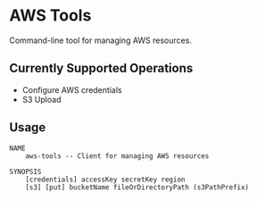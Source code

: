 AWS Tools
=========

Command-line tool for managing AWS resources.

## Currently Supported Operations
- Configure AWS credentials
- S3 Upload

## Usage
```
NAME
    aws-tools -- Client for managing AWS resources
    
SYNOPSIS
    [credentials] accessKey secretKey region
    [s3] [put] bucketName fileOrDirectoryPath (s3PathPrefix)
```

